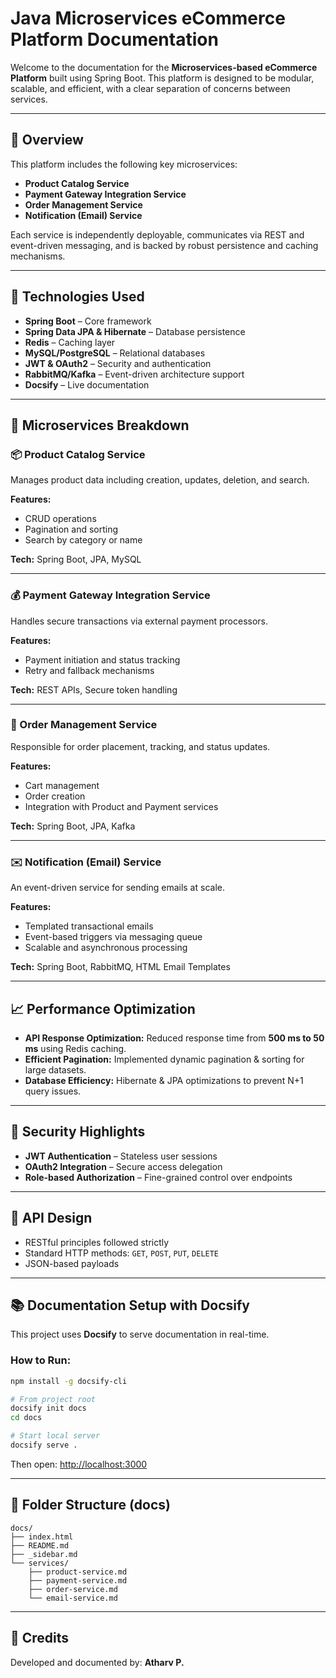 
# Java Microservices eCommerce Platform Documentation

Welcome to the documentation for the **Microservices-based eCommerce Platform** built using Spring Boot. This platform is designed to be modular, scalable, and efficient, with a clear separation of concerns between services.

---

## 🚀 Overview

This platform includes the following key microservices:

- **Product Catalog Service**
- **Payment Gateway Integration Service**
- **Order Management Service**
- **Notification (Email) Service**

Each service is independently deployable, communicates via REST and event-driven messaging, and is backed by robust persistence and caching mechanisms.

---

## 🔧 Technologies Used

- **Spring Boot** – Core framework
- **Spring Data JPA & Hibernate** – Database persistence
- **Redis** – Caching layer
- **MySQL/PostgreSQL** – Relational databases
- **JWT & OAuth2** – Security and authentication
- **RabbitMQ/Kafka** – Event-driven architecture support
- **Docsify** – Live documentation

---

## 🧩 Microservices Breakdown

### 📦 Product Catalog Service

Manages product data including creation, updates, deletion, and search.

**Features:**

- CRUD operations
- Pagination and sorting
- Search by category or name

**Tech:** Spring Boot, JPA, MySQL

---

### 💰 Payment Gateway Integration Service

Handles secure transactions via external payment processors.

**Features:**

- Payment initiation and status tracking
- Retry and fallback mechanisms

**Tech:** REST APIs, Secure token handling

---

### 🧾 Order Management Service

Responsible for order placement, tracking, and status updates.

**Features:**

- Cart management
- Order creation
- Integration with Product and Payment services

**Tech:** Spring Boot, JPA, Kafka

---

### ✉️ Notification (Email) Service

An event-driven service for sending emails at scale.

**Features:**

- Templated transactional emails
- Event-based triggers via messaging queue
- Scalable and asynchronous processing

**Tech:** Spring Boot, RabbitMQ, HTML Email Templates

---

## 📈 Performance Optimization

- **API Response Optimization:** Reduced response time from **500 ms to 50 ms** using Redis caching.
- **Efficient Pagination:** Implemented dynamic pagination & sorting for large datasets.
- **Database Efficiency:** Hibernate & JPA optimizations to prevent N+1 query issues.

---

## 🔐 Security Highlights

- **JWT Authentication** – Stateless user sessions
- **OAuth2 Integration** – Secure access delegation
- **Role-based Authorization** – Fine-grained control over endpoints

---

## 📡 API Design

- RESTful principles followed strictly
- Standard HTTP methods: `GET`, `POST`, `PUT`, `DELETE`
- JSON-based payloads

---

## 📚 Documentation Setup with Docsify

This project uses **Docsify** to serve documentation in real-time.

### How to Run:

```bash
npm install -g docsify-cli

# From project root
docsify init docs
cd docs

# Start local server
docsify serve .
```

Then open: [http://localhost:3000](http://localhost:3000)

---

## 📁 Folder Structure (docs)

```
docs/
├── index.html
├── README.md
├── _sidebar.md
└── services/
    ├── product-service.md
    ├── payment-service.md
    ├── order-service.md
    └── email-service.md
```

---

## 📝 Credits

Developed and documented by: **Atharv P.**

